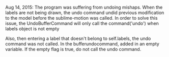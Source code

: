 Aug 14, 2015:
The program was suffering from undoing mishaps. When the labels are not being drawn, the undo command undid previous modification to the model before the sublime-motion was called. In order to solve this issue, the UndoBufferCommand will only call the command('undo') when labels object is not empty

Also, then entering a label that doesn't belong to self.labels, the undo command was not called. In the bufferundocommand, added in an empty variable. If the empty flag is true, do not call the undo command.  

